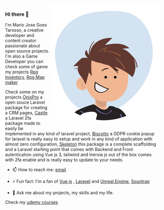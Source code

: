 <img src="https://github.com/mariojgt/mariojgt/blob/main/mario_avatar.png" align="right">

### Hi there 👋
I'm Mario Jose Goes Tarosso, a creative developer and content creator passionate about open source projects. I'm also a Game Developer you can check some of game my projects [Rpg Inventory](https://github.com/mariojgt/RpgInventory), [Rpg Map maker](https://github.com/mariojgt/UnrealRpgMapMaker)

Check some on my projects [OnixPro](https://github.com/mariojgt/onix-pro) a open souce Laravel package for creating a CRM pages, [Castle](https://github.com/mariojgt/castle) a Laravel 2fa package made to easily be implemented in any kind of laravel project, [Biscotto](https://github.com/mariojgt/biscotto) a GDPR cookie popup for laravel is really easy to setup and work in any kind of application with almost zero configuration,
[Skeleton](https://github.com/mariojgt/skeleton) this package is a complete scaffolding and a Laravel starting point that comes with Backend and Front autentication using Vue js 3, tailwind and Inersia js out of the box comes with 2fa enable and is really easy to update to your needs.

- 📫 How to reach me: [email](mailto:mariojgt2@gmail.com)

- ⚡ Fun fact: I'm a fan of [Vue js](https://vuejs.org/) , [Laravel](https://laravel.com/) and [Unreal Engine](https://www.unrealengine.com/), [Sountrap](https://soundtrap.com/)

- 💬 Ask me about my projects, my skills and my life.

Check my [udemy courses](https://www.udemy.com/user/mario-jose-goes-tarosso/)

<!--
Here are some ideas to get you started:

- 🔭 I’m currently working on ...
- 🌱 I’m currently learning ...
- 👯 I’m looking to collaborate on ...
- 🤔 I’m looking for help with ...
- 💬 Ask me about ...
- 📫 How to reach me: ...
- 😄 Pronouns: ...
- ⚡ Fun fact: ...
-->
